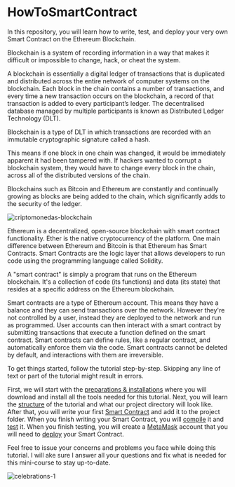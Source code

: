 # HowToSmartContract

In this repository, you will learn how to write, test, and deploy your very own Smart Contract on the Ethereum Blockchain.  

Blockchain is a system of recording information in a way that makes it difficult or impossible to change, hack, or cheat the system.  

A blockchain is essentially a digital ledger of transactions that is duplicated and distributed across the entire network of computer systems on the blockchain. Each block in the chain contains a number of transactions, and every time a new transaction occurs on the blockchain, a record of that transaction is added to every participant’s ledger. The decentralised database managed by multiple participants is known as Distributed Ledger Technology (DLT).  

Blockchain is a type of DLT in which transactions are recorded with an immutable cryptographic signature called a hash.  

This means if one block in one chain was changed, it would be immediately apparent it had been tampered with. If hackers wanted to corrupt a blockchain system, they would have to change every block in the chain, across all of the distributed versions of the chain.  

Blockchains such as Bitcoin and Ethereum are constantly and continually growing as blocks are being added to the chain, which significantly adds to the security of the ledger.  

![criptomonedas-blockchain](https://user-images.githubusercontent.com/72712113/150333827-1e929253-3d62-4355-9322-ce0a4d736e53.jpg)

Ethereum is a decentralized, open-source blockchain with smart contract functionality. Ether is the native cryptocurrency of the platform. One main difference between Ethereum and Bitcoin is that Ethereum has Smart Contracts. Smart Contracts are the logic layer that allows developers to run code using the programming language called Solidity.  

A "smart contract" is simply a program that runs on the Ethereum blockchain. It's a collection of code (its functions) and data (its state) that resides at a specific address on the Ethereum blockchain.  

Smart contracts are a type of Ethereum account. This means they have a balance and they can send transactions over the network. However they're not controlled by a user, instead they are deployed to the network and run as programmed. User accounts can then interact with a smart contract by submitting transactions that execute a function defined on the smart contract. Smart contracts can define rules, like a regular contract, and automatically enforce them via the code. Smart contracts cannot be deleted by default, and interactions with them are irreversible.  

To get things started, follow the tutorial step-by-step. Skipping any line of text or part of the tutorial might result in errors.  

First, we will start with the [preparations & installations](https://github.com/sharbelxo/HowToSmartContract/blob/488733921bfd65890240e158a7c3d7b23bbc9aaf/1.%20Preparation.md) where you will download and install all the tools needed for this tutorial. Next, you will learn the [structure](https://github.com/sharbelxo/HowToSmartContract/blob/488733921bfd65890240e158a7c3d7b23bbc9aaf/2.%20Structure.md) of the tutorial and what our project directory will look like. After that, you will write your first [Smart Contract](https://github.com/sharbelxo/HowToSmartContract/blob/488733921bfd65890240e158a7c3d7b23bbc9aaf/3.%20Smart%20Contract.md) and add it to the project folder. When you finish writing your Smart Contract, you will [compile](https://github.com/sharbelxo/HowToSmartContract/blob/488733921bfd65890240e158a7c3d7b23bbc9aaf/4.%20Compile.md) it and [test](https://github.com/sharbelxo/HowToSmartContract/blob/488733921bfd65890240e158a7c3d7b23bbc9aaf/5.%20Test.md) it. When you finish testing, you will create a [MetaMask](https://github.com/sharbelxo/HowToSmartContract/blob/488733921bfd65890240e158a7c3d7b23bbc9aaf/6.%20Metamask.md) account that you will need to [deploy](https://github.com/sharbelxo/HowToSmartContract/blob/5c4a423064ad9a7b0749dd9296b2042ce69c4c19/7.%20Deploy.md) your Smart Contract.  

Feel free to issue your concerns and problems you face while doing this tutorial. I will ake sure I answer all your questions and fix what is needed for this mini-course to stay up-to-date.

![celebrations-1](https://media.giphy.com/media/fA81FF4mdE6lgeoJwb/giphy.gif)
